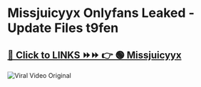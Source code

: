 
 # Missjuicyyx Onlyfans Leaked - Update Files t9fen

## <h2><a href="https://clipsfans.com/Missjuicyyx&ref=git">🔗 Click to LINKS ⏩⏩ 👉 🟢 Missjuicyyx </a></h2>

<a href="https://clipsfans.com/Missjuicyyx&ref=git" rel="nofollow" data-target="animated-image.originalLink"><img src="https://i.ibb.co.com/xMMVF88/686577567.gif" alt="Viral Video Original" style="max-width: 100%; display: inline-block;" data-target="animated-image.originalImage"></a>

